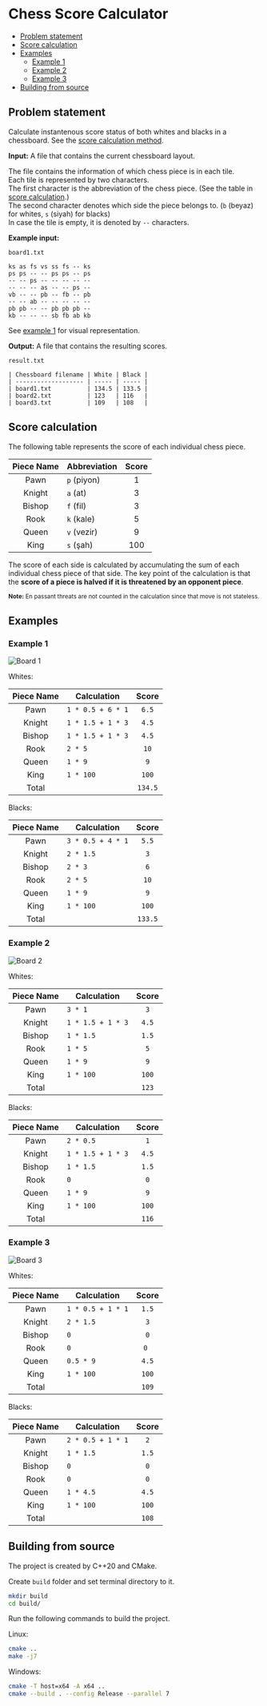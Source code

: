 # Chess Score Calculator

- [Problem statement](#problem-statement)
- [Score calculation](#score-calculation)
- [Examples](#examples)
  - [Example 1](#example-1)
  - [Example 2](#example-2)
  - [Example 3](#example-3)
- [Building from source](#building-from-source)

## Problem statement

Calculate instantenous score status of both whites and blacks in a chessboard.
See the [score calculation method](#score-calculation).

**Input:** A file that contains the current chessboard layout.

The file contains the information of which chess piece is in each tile.
<br>
Each tile is represented by two characters.
<br>
The first character is the abbreviation of the chess piece.
(See the table in [score calculation](#score-calculation).)
<br>
The second character denotes which side the piece belongs to.
(`b` (beyaz) for whites, `s` (siyah) for blacks)
<br>
In case the tile is empty, it is denoted by `--` characters.

**Example input:**

`board1.txt`
```
ks as fs vs ss fs -- ks
ps ps -- -- ps ps -- ps
-- -- ps -- -- -- -- --
-- -- -- as -- -- ps --
vb -- -- pb -- fb -- pb
-- -- ab -- -- -- -- --
pb pb -- -- pb pb pb --
kb -- -- -- sb fb ab kb
```

See [example 1](#example-1) for visual representation.

**Output:** A file that contains the resulting scores.

`result.txt`
```
| Chessboard filename | White | Black |
| ------------------- | ----- | ----- |
| board1.txt          | 134.5 | 133.5 |
| board2.txt          | 123   | 116   |
| board3.txt          | 109   | 108   |
```

## Score calculation

The following table represents the score of each individual chess piece.

| Piece Name | Abbreviation | Score |
| :--------: | ------------ | :---: |
| Pawn       | `p` (piyon)  | 1     |
| Knight     | `a` (at)     | 3     |
| Bishop     | `f` (fil)    | 3     |
| Rook       | `k` (kale)   | 5     |
| Queen      | `v` (vezir)  | 9     |
| King       | `s` (şah)    | 100   |

The score of each side is calculated by accumulating the sum of each individual chess piece of that side.
The key point of the calculation is that the **score of a piece is halved if it is threatened by an opponent piece**.

<sup>**Note:** En passant threats are not counted in the calculation since that move is not stateless.</sup>

## Examples

### Example 1

![Board 1](images/board1.png)

Whites:

| Piece Name | Calculation       | Score   |
| :--------: | ----------------- | :-----: |
| Pawn       | `1 * 0.5 + 6 * 1` | `6.5`   |
| Knight     | `1 * 1.5 + 1 * 3` | `4.5`   |
| Bishop     | `1 * 1.5 + 1 * 3` | `4.5`   |
| Rook       | `2 * 5`           | `10`    |
| Queen      | `1 * 9`           | `9`     |
| King       | `1 * 100`         | `100`   |
| Total      |                   | `134.5` |

Blacks:

| Piece Name | Calculation       | Score   |
| :--------: | ----------------- | :-----: |
| Pawn       | `3 * 0.5 + 4 * 1` | `5.5`   |
| Knight     | `2 * 1.5`         | `3`     |
| Bishop     | `2 * 3`           | `6`     |
| Rook       | `2 * 5`           | `10`    |
| Queen      | `1 * 9`           | `9`     |
| King       | `1 * 100`         | `100`   |
| Total      |                   | `133.5` |

### Example 2

![Board 2](images/board2.png)

Whites:

| Piece Name | Calculation       | Score |
| :--------: | ----------------- | :---: |
| Pawn       | `3 * 1`           | `3`   |
| Knight     | `1 * 1.5 + 1 * 3` | `4.5` |
| Bishop     | `1 * 1.5`         | `1.5` |
| Rook       | `1 * 5`           | `5`   |
| Queen      | `1 * 9`           | `9`   |
| King       | `1 * 100`         | `100` |
| Total      |                   | `123` |

Blacks:

| Piece Name | Calculation       | Score |
| :--------: | ----------------- | :---: |
| Pawn       | `2 * 0.5`         | `1`   |
| Knight     | `1 * 1.5 + 1 * 3` | `4.5` |
| Bishop     | `1 * 1.5`         | `1.5` |
| Rook       | `0`               | `0`   |
| Queen      | `1 * 9`           | `9`   |
| King       | `1 * 100`         | `100` |
| Total      |                   | `116` |

### Example 3

![Board 3](images/board3.png)

Whites:

| Piece Name | Calculation       | Score |
| :--------: | ----------------- | :---: |
| Pawn       | `1 * 0.5 + 1 * 1` | `1.5` |
| Knight     | `2 * 1.5`         | `3`   |
| Bishop     | `0`               | `0`   |
| Rook       | `0`               | `0 `  |
| Queen      | `0.5 * 9`         | `4.5` |
| King       | `1 * 100`         | `100` |
| Total      |                   | `109` |

Blacks:

| Piece Name | Calculation       | Score |
| :--------: | ----------------- | :---: |
| Pawn       | `2 * 0.5 + 1 * 1` | `2`   |
| Knight     | `1 * 1.5`         | `1.5` |
| Bishop     | `0`               | `0`   |
| Rook       | `0`               | `0`   |
| Queen      | `1 * 4.5`         | `4.5` |
| King       | `1 * 100`         | `100` |
| Total      |                   | `108` |

## Building from source

The project is created by C++20 and CMake.

Create `build` folder and set terminal directory to it.

``` bash
mkdir build
cd build/
```

Run the following commands to build the project.

Linux:

``` bash
cmake ..
make -j7
```

Windows:

``` bash
cmake -T host=x64 -A x64 ..
cmake --build . --config Release --parallel 7
```
